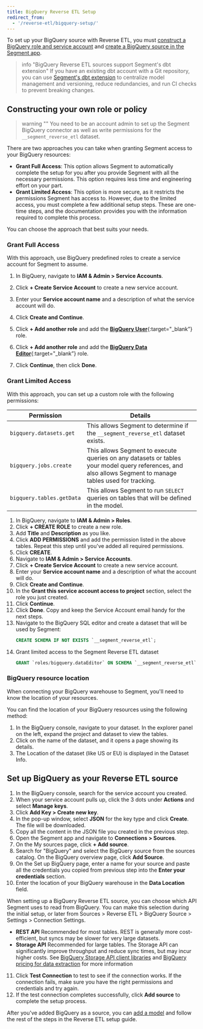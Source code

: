 ```yaml
---
title: BigQuery Reverse ETL Setup
redirect_from:
  - '/reverse-etl/bigquery-setup/'
---
```

To set up your BigQuery source with Reverse ETL, you must [construct a BigQuery role and service account](#constructing-your-own-role-or-policy) and [create a BigQuery source in the Segment app](#set-up-bigquery-as-your-reverse-etl-source). 

> info "BigQuery Reverse ETL sources support Segment's dbt extension"
> If you have an existing dbt account with a Git repository, you can use [Segment's dbt extension](/docs/segment-app/extensions/dbt/) to centralize model management and versioning, reduce redundancies, and run CI checks to prevent breaking changes.

## Constructing your own role or policy

> warning ""
> You need to be an account admin to set up the Segment BigQuery connector as well as write permissions for the `__segment_reverse_etl` dataset.

There are two approaches you can take when granting Segment access to your BigQuery resources: 
- **Grant Full Access**: This option allows Segment to automatically complete the setup for you after you provide Segment with all the necessary permissions. This option requires less time and engineering effort on your part.
- **Grant Limited Access**: This option is more secure, as it restricts the permissions Segment has access to. However, due to the limited access, you must complete a few additional setup steps. These are one-time steps, and the documentation provides you with the information required to complete this process.

You can choose the approach that best suits your needs.

### Grant Full Access
With this approach, use BigQuery predefined roles to create a service account for Segment to assume. 
1. In BigQuery, navigate to **IAM & Admin > Service Accounts**.
2. Click **+ Create Service Account** to create a new service account.
3. Enter your **Service account name** and a description of what the service account will do.

4. Click **Create and Continue**. 
5. Click **+ Add another role** and add the [**BigQuery User**](https://cloud.google.com/bigquery/docs/access-control#bigquery.user){:target="_blank”} role. 
6. Click **+ Add another role** and add the [**BigQuery Data Editor**](https://cloud.google.com/bigquery/docs/access-control#bigquery.dataEditor){:target="_blank”} role. 
7. Click **Continue**, then click **Done**. 

### Grant Limited Access
With this approach, you can set up a custom role with the following permissions:

Permission | Details
---------- | --------
`bigquery.datasets.get` | This allows Segment to determine if the `__segment_reverse_etl` dataset exists.
`bigquery.jobs.create` | This allows Segment to execute queries on any datasets or tables your model query references, and also allows Segment to manage tables used for tracking.
`bigquery.tables.getData` | This allows Segment to run `SELECT` queries on tables that will be defined in the model. 


1. In BigQuery, navigate to **IAM & Admin > Roles**.
2. Click **+ CREATE ROLE** to create a new role.
3. Add **Title** and **Description** as you like.
4. Click **ADD PERMISSIONS** and add the permission listed in the above tables. Repeat this step until you've added all required permissions.
5. Click **CREATE**. 
6. Navigate to **IAM & Admin > Service Accounts**. 
7. Click **+ Create Service Account** to create a new service account. 
8. Enter your **Service account name** and a description of what the account will do. 
9. Click **Create and Continue**. 
10. In the **Grant this service account access to project** section, select the role you just created. 
11. Click **Continue**. 
12. Click **Done**. Copy and keep the Service Account email handy for the next steps.
13. Navigate to the BigQuery SQL editor and create a dataset that will be used by Segment:
    ```sql
    CREATE SCHEMA IF NOT EXISTS `__segment_reverse_etl`;
    ```
14. Grant limited access to the Segment Reverse ETL dataset
    ```sql
    GRANT `roles/bigquery.dataEditor` ON SCHEMA `__segment_reverse_etl` TO "serviceAccount:<YOUR SERVICE ACCOUNT EMAIL>";
    ```

### BigQuery resource location
When connecting your BigQuery warehouse to Segment, you'll need to know the location of your resources.

You can find the location of your BigQuery resources using the following method:
1. In the BigQuery console, navigate to your dataset. In the explorer panel on the left, expand the project and dataset to view the tables.
2. Click on the name of the dataset, and it opens a page showing its details.
3. The Location of the dataset (like US or EU) is displayed in the Dataset Info.

## Set up BigQuery as your Reverse ETL source
1. In the BigQuery console, search for the service account you created.
2. When your service account pulls up, click the 3 dots under **Actions** and select **Manage keys**.
3. Click **Add Key > Create new key**.
4. In the pop-up window, select **JSON** for the key type and click **Create**. The file will be downloaded.
5. Copy all the content in the JSON file you created in the previous step.
6. Open the Segment app and navigate to **Connections > Sources**.
7. On the My sources page, click **+ Add source**.
8. Search for "BigQuery" and select the BigQuery source from the sources catalog. On the BigQuery overview page, click **Add Source**.
9. On the Set up BigQuery page, enter a name for your source and paste all the credentials you copied from previous step into the **Enter your credentials** section.
10. Enter the location of your BigQuery warehouse in the **Data Location** field.

When setting up a BigQuery Reverse ETL source, you can choose which API Segment uses to read from BigQuery. You can make this selection during the initial setup, or later from Sources > Reverse ETL > BigQuery Source > Settings > Connection Settings.
- **REST API**
  Recommended for most tables. REST is generally more cost-efficient, but syncs may be slower for very large datasets.
- **Storage API**
  Recommended for large tables. The Storage API can significantly improve throughput and reduce sync times, but may incur higher costs. See [BigQuery Storage API client libraries](https://cloud.google.com/bigquery/docs/reference/storage/libraries) and [BigQuery pricing for data extraction](https://cloud.google.com/bigquery/pricing?hl=en#data_extraction_pricing) for more information

11. Click **Test Connection** to test to see if the connection works. If the connection fails, make sure you have the right permissions and credentials and try again.
12. If the test connection completes successfully, click **Add source** to complete the setup process.

After you've added BigQuery as a source, you can [add a model](/docs/connections/reverse-etl/setup/#step-2-add-a-model) and follow the rest of the steps in the Reverse ETL setup guide.

